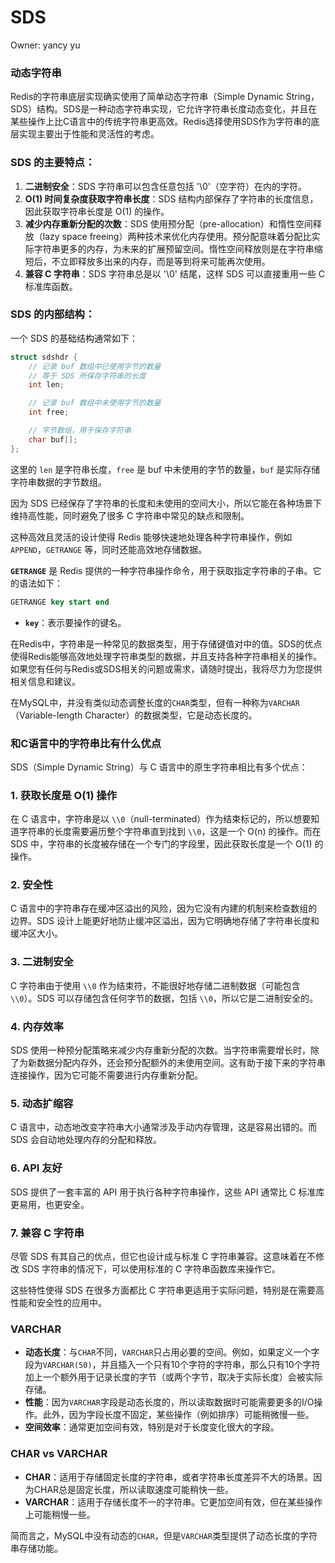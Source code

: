 # SDS

Owner: yancy yu

### 动态字符串

Redis的字符串底层实现确实使用了简单动态字符串（Simple Dynamic String，SDS）结构。SDS是一种动态字符串实现，它允许字符串长度动态变化，并且在某些操作上比C语言中的传统字符串更高效。Redis选择使用SDS作为字符串的底层实现主要出于性能和灵活性的考虑。

### SDS 的主要特点：

1. **二进制安全**：SDS 字符串可以包含任意包括 '\0'（空字符）在内的字符。
2. **O(1) 时间复杂度获取字符串长度**：SDS 结构内部保存了字符串的长度信息，因此获取字符串长度是 O(1) 的操作。
3. **减少内存重新分配的次数**：SDS 使用预分配（pre-allocation）和惰性空间释放（lazy space freeing）两种技术来优化内存使用。预分配意味着分配比实际字符串更多的内存，为未来的扩展预留空间。惰性空间释放则是在字符串缩短后，不立即释放多出来的内存，而是等到将来可能再次使用。
4. **兼容 C 字符串**：SDS 字符串总是以 '\0' 结尾，这样 SDS 可以直接重用一些 C 标准库函数。

### SDS 的内部结构：

一个 SDS 的基础结构通常如下：

```c
struct sdshdr {
    // 记录 buf 数组中已使用字节的数量
    // 等于 SDS 所保存字符串的长度
    int len;

    // 记录 buf 数组中未使用字节的数量
    int free;

    // 字节数组，用于保存字符串
    char buf[];
};

```

这里的 `len` 是字符串长度，`free` 是 buf 中未使用的字节的数量，`buf` 是实际存储字符串数据的字节数组。

因为 SDS 已经保存了字符串的长度和未使用的空间大小，所以它能在各种场景下维持高性能，同时避免了很多 C 字符串中常见的缺点和限制。

这种高效且灵活的设计使得 Redis 能够快速地处理各种字符串操作，例如 `APPEND`，`GETRANGE` 等，同时还能高效地存储数据。

**`GETRANGE`** 是 Redis 提供的一种字符串操作命令，用于获取指定字符串的子串。它的语法如下：

```sql
GETRANGE key start end
```

- **`key`**：表示要操作的键名。

在Redis中，字符串是一种常见的数据类型，用于存储键值对中的值。SDS的优点使得Redis能够高效地处理字符串类型的数据，并且支持各种字符串相关的操作。如果您有任何与Redis或SDS相关的问题或需求，请随时提出，我将尽力为您提供相关信息和建议。

在MySQL中，并没有类似动态调整长度的`CHAR`类型，但有一种称为`VARCHAR`（Variable-length Character）的数据类型，它是动态长度的。

### 和C语言中的字符串比有什么优点

SDS（Simple Dynamic String）与 C 语言中的原生字符串相比有多个优点：

### 1. 获取长度是 O(1) 操作

在 C 语言中，字符串是以 `\\0`（null-terminated）作为结束标记的，所以想要知道字符串的长度需要遍历整个字符串直到找到 `\\0`，这是一个 O(n) 的操作。而在 SDS 中，字符串的长度被存储在一个专门的字段里，因此获取长度是一个 O(1) 的操作。

### 2. 安全性

C 语言中的字符串存在缓冲区溢出的风险，因为它没有内建的机制来检查数组的边界。SDS 设计上能更好地防止缓冲区溢出，因为它明确地存储了字符串长度和缓冲区大小。

### 3. 二进制安全

C 字符串由于使用 `\\0` 作为结束符，不能很好地存储二进制数据（可能包含 `\\0`）。SDS 可以存储包含任何字节的数据，包括 `\\0`，所以它是二进制安全的。

### 4. 内存效率

SDS 使用一种预分配策略来减少内存重新分配的次数。当字符串需要增长时，除了为新数据分配内存外，还会预分配额外的未使用空间。这有助于接下来的字符串连接操作，因为它可能不需要进行内存重新分配。

### 5. 动态扩缩容

C 语言中，动态地改变字符串大小通常涉及手动内存管理，这是容易出错的。而 SDS 会自动地处理内存的分配和释放。

### 6. API 友好

SDS 提供了一套丰富的 API 用于执行各种字符串操作，这些 API 通常比 C 标准库更易用，也更安全。

### 7. 兼容 C 字符串

尽管 SDS 有其自己的优点，但它也设计成与标准 C 字符串兼容。这意味着在不修改 SDS 字符串的情况下，可以使用标准的 C 字符串函数库来操作它。

这些特性使得 SDS 在很多方面都比 C 字符串更适用于实际问题，特别是在需要高性能和安全性的应用中。

### VARCHAR

- **动态长度**：与`CHAR`不同，`VARCHAR`只占用必要的空间。例如，如果定义一个字段为`VARCHAR(50)`，并且插入一个只有10个字符的字符串，那么只有10个字符加上一个额外用于记录长度的字节（或两个字节，取决于实际长度）会被实际存储。
- **性能**：因为`VARCHAR`字段是动态长度的，所以读取数据时可能需要更多的I/O操作。此外，因为字段长度不固定，某些操作（例如排序）可能稍微慢一些。
- **空间效率**：通常更加空间有效，特别是对于长度变化很大的字段。

### CHAR vs VARCHAR

- **CHAR**：适用于存储固定长度的字符串，或者字符串长度差异不大的场景。因为CHAR总是固定长度，所以读取速度可能稍快一些。
- **VARCHAR**：适用于存储长度不一的字符串。它更加空间有效，但在某些操作上可能稍慢一些。

简而言之，MySQL中没有动态的`CHAR`，但是`VARCHAR`类型提供了动态长度的字符串存储功能。